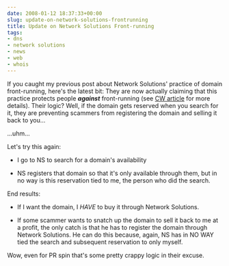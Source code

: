 ```yaml
---
date: 2008-01-12 18:37:33+00:00
slug: update-on-network-solutions-frontrunning
title: Update on Network Solutions Front-running
tags:
- dns
- network solutions
- news
- web
- whois
---
```


If you caught my previous post about Network Solutions' practice of domain front-running, here's the latest bit: They are now actually claiming that this practice protects people **_against_** front-running (see [CW article](http://www.computerworld.com/action/article.do?command=viewArticleBasic&articleId=9056778) for more details). Their logic? Well, if the domain gets reserved when you search for it, they are preventing scammers from registering the domain and selling it back to you...

...uhm...

Let's try this again:



	
  * I go to NS to search for a domain's availability

	
  * NS registers that domain so that it's only available through them, but in no way is this reservation tied to me, the person who did the search.


End results:

	
  * If I want the domain, I _HAVE_ to buy it through Network Solutions.

	
  * If some scammer wants to snatch up the domain to sell it back to me at a profit, the only catch is that he has to register the domain through Network Solutions. He can do this because, again, NS has in NO WAY tied the search and subsequent reservation to only myself.


Wow, even for PR spin that's some pretty crappy logic in their excuse.
